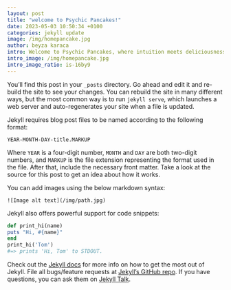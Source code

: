 ```yaml
---
layout: post
title: "welcome to Psychic Pancakes!"
date: 2023-05-03 10:50:34 +0100
categories: jekyll update
image: /img/homepancake.jpg
author: beyza karaca
intro: Welcome to Psychic Pancakes, where intuition meets deliciousness. 
intro_image: /img/homepancake.jpg
intro_image_ratio: is-16by9
---
```


You’ll find this post in your `_posts` directory. Go ahead and edit it and re-build the site to see your changes. You can rebuild the site in many different ways, but the most common way is to run `jekyll serve`, which launches a web server and auto-regenerates your site when a file is updated.

Jekyll requires blog post files to be named according to the following format:

`YEAR-MONTH-DAY-title.MARKUP`

Where `YEAR` is a four-digit number, `MONTH` and `DAY` are both two-digit numbers, and `MARKUP` is the file extension representing the format used in the file. After that, include the necessary front matter. Take a look at the source for this post to get an idea about how it works.

You can add images using the below markdown syntax:

```
![Image alt text](/img/path.jpg)
```

Jekyll also offers powerful support for code snippets:

```ruby
def print_hi(name)
puts "Hi, #{name}"
end
print_hi('Tom')
#=> prints 'Hi, Tom' to STDOUT.
```

Check out the [Jekyll docs][jekyll-docs] for more info on how to get the most out of Jekyll. File all bugs/feature requests at [Jekyll’s GitHub repo][jekyll-gh]. If you have questions, you can ask them on [Jekyll Talk][jekyll-talk].

[jekyll-docs]: https://jekyllrb.com/docs/home
[jekyll-gh]: https://github.com/jekyll/jekyll
[jekyll-talk]: https://talk.jekyllrb.com/

